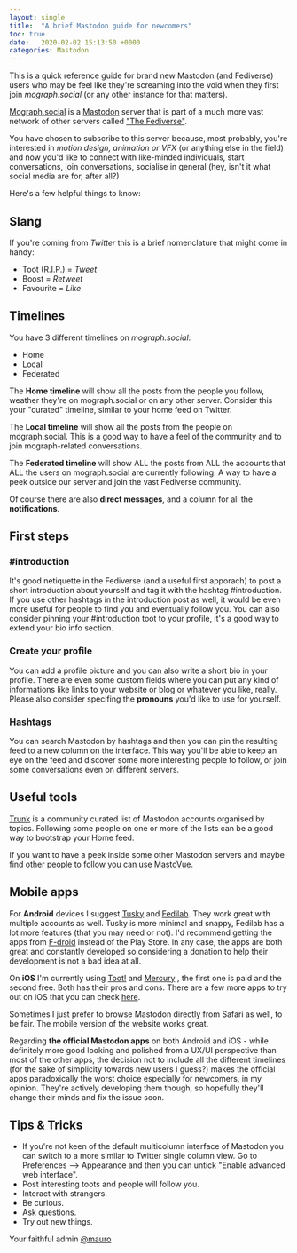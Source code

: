 ```yaml
---
layout: single
title:  "A brief Mastodon guide for newcomers"
toc: true
date:   2020-02-02 15:13:50 +0000
categories: Mastodon
---
```

This is a quick reference guide for brand new Mastodon (and Fediverse) users who may be feel like they're screaming into the void when they first join _mograph.social_ (or any other instance for that matters).

[Mograph.social](https://mograph.social/) is a [Mastodon](https://joinmastodon.org/) server that is part of a much more vast network of other servers called ["The Fediverse"](https://fediverse.party/en/fediverse/).

You have chosen to subscribe to this server because, most probably, you're interested in _motion design, animation or VFX_ (or anything else in the field) and now you'd like to connect with like-minded individuals, start conversations, join conversations, socialise in general (hey, isn't it what social media are for, after all?)

Here's a few helpful things to know:

## Slang

If you're coming from _Twitter_ this is a brief nomenclature that might come in handy:

- Toot (R.I.P.) = _Tweet_
- Boost = _Retweet_
- Favourite = _Like_

## Timelines

You have 3 different timelines on _mograph.social_:

- Home
- Local
- Federated

The **Home timeline** will show all the posts from the people you follow, weather they're on mograph.social or on any other server. Consider this your "curated" timeline, similar to your home feed on Twitter.

The **Local timeline** will show all the posts from the people on mograph.social. This is a good way to have a feel of the community and to join mograph-related conversations.

The **Federated timeline** will show ALL the posts from ALL the accounts that ALL the users on mograph.social are currently following. A way to have a peek outside our server and join the vast Fediverse community.

Of course there are also **direct messages**, and a column for all the **notifications**.

## First steps

### #introduction
It's good netiquette in the Fediverse (and a useful first apporach) to post a short introduction about yourself and tag it with the hashtag #introduction. If you use other hashtags in the introduction post as well, it would be even more useful for people to find you and eventually follow you. You can also consider pinning your #introduction toot to your profile, it's a good way to extend your bio info section.


### Create your profile
You can add a profile picture and you can also write a short bio in your profile. There are even some custom fields where you can put any kind of informations like links to your website or blog or whatever you like, really. Please also consider specifing the **pronouns** you'd like to use for yourself.

### Hashtags
You can search Mastodon by hashtags and then you can pin the resulting feed to a new column on the interface. This way you'll be able to keep an eye on the feed and discover some more interesting people to follow, or join some conversations even on different servers.


## Useful tools

[Trunk](https://communitywiki.org/trunk/) is a community curated list of Mastodon accounts organised by topics. Following some people on one or more of the lists can be a good way to bootstrap your Home feed.

If you want to have a peek inside some other Mastodon servers and maybe find other people to follow you can use [MastoVue](https://mastovue.glitch.me/#/).

## Mobile apps

For  **Android** devices I suggest [Tusky](https://play.google.com/store/apps/details?id=com.keylesspalace.tusky&hl=en_US) and [Fedilab](https://play.google.com/store/apps/details?id=app.fedilab.android). They work great with multiple accounts as well. Tusky is more minimal and snappy, Fedilab has a lot more features (that you may need or not). I'd recommend getting the apps from [F-droid](https://www.f-droid.org/) instead of the Play Store. In any case, the apps are both great and constantly developed so considering a donation to help their development is not a bad idea at all.

On **iOS** I'm currently using [Toot!](https://itunes.apple.com/app/toot/id1229021451?ls=1&mt=8)  and [Mercury](https://apps.apple.com/us/app/mercury-for-mastodon/id1486749200?ls=1&mt1=8) , the first one is paid and the second free. Both has their pros and cons. There are a few more apps to try out on iOS that you can check [here](https://joinmastodon.org/apps).

Sometimes I just prefer to browse Mastodon directly from Safari as well, to be fair. The mobile version of the website works great.

Regarding **the official Mastodon apps** on both Android and iOS - while definitely more good looking and polished from a UX/UI  perspective than most of the other apps, the decision not to include all the different timelines (for  the sake of simplicity towards new users I guess?) makes the official  apps paradoxically the worst choice especially for newcomers, in my opinion. They're actively developing them though, so hopefully they'll change their minds and fix the issue soon.

## Tips & Tricks
- If you're not keen of the default multicolumn interface of Mastodon you can switch to a more similar to Twitter single column view. Go to Preferences --> Appearance and then you can untick "Enable advanced web interface".
- Post interesting toots and people will follow you.
- Interact with strangers.
- Be curious.
- Ask questions.
- Try out new things.

Your faithful admin [@mauro](https://mograph.social/@mauro)
